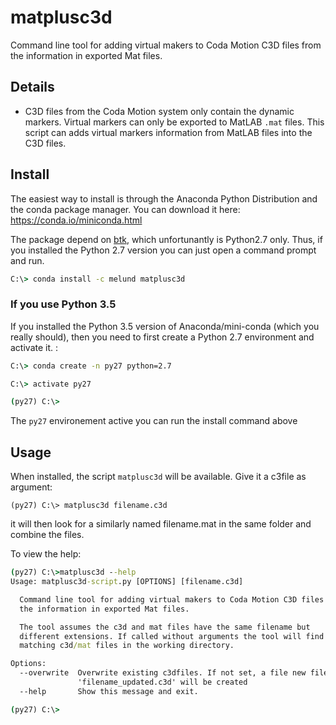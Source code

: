 matplusc3d
===============================


Command line tool for adding virtual makers to Coda Motion C3D files from the
information in exported Mat files.


## Details


* C3D files from the Coda Motion system only contain the dynamic markers.
  Virtual markers can only be exported to MatLAB `.mat` files. This script
  can adds virtual markers information from MatLAB files into the C3D files.


## Install


The easiest way to install is through the Anaconda Python Distribution and the conda package manager.
You can download it here: https://conda.io/miniconda.html

The package depend on [btk](), which unfortunantly is Python2.7 only. Thus, if you installed the Python 2.7
version you can just open a command prompt and run.

```cmd
C:\> conda install -c melund matplusc3d
```


### If you use Python 3.5

If you installed the Python 3.5 version of Anaconda/mini-conda (which you really should), then you need to first create a
Python 2.7 environment and activate it. :

```cmd
C:\> conda create -n py27 python=2.7
```


```cmd
C:\> activate py27

(py27) C:\>
```

The `py27` environement active you can run the install command above


## Usage

When installed, the script `matplusc3d` will be available. Give it a c3file as argument:

```
(py27) C:\> matplusc3d filename.c3d
```

it will then look for a similarly named filename.mat in the same folder and combine the files.

To view the help:

```cmd
(py27) C:\>matplusc3d --help
Usage: matplusc3d-script.py [OPTIONS] [filename.c3d]

  Command line tool for adding virtual makers to Coda Motion C3D files from
  the information in exported Mat files.

  The tool assumes the c3d and mat files have the same filename but
  different extensions. If called without arguments the tool will find all
  matching c3d/mat files in the working directory.

Options:
  --overwrite  Overwrite existing c3dfiles. If not set, a file new file
               'filename_updated.c3d' will be created
  --help       Show this message and exit.

(py27) C:\>
```


